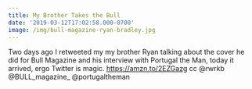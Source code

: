 ```yaml
---
title: My Brother Takes the Bull
date: '2019-03-12T17:02:58.000-0700'
image: /img/bull-magazine-ryan-bradley.jpg
---
```


Two days ago I retweeted my my brother Ryan talking about the cover he did for Bull Magazine and his interview with Portugal the Man, today it arrived, ergo Twitter is magic. https://amzn.to/2EZGazg cc @rwrkb @BULL_magazine_ @portugaltheman